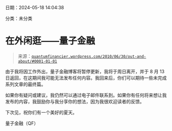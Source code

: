 <!--yml

-->

日期：2024-05-18 14:04:38

分类：未分类

# 在外闲逛——量子金融

> 来源：[`quantumfinancier.wordpress.com/2010/06/30/out-and-about/#0001-01-01`](https://quantumfinancier.wordpress.com/2010/06/30/out-and-about/#0001-01-01)

由于我将因工作外出，量子金融博客将暂停更新，我将于周日离开，并于 8 月 13 日返回，在这期间我可能无法发布任何内容。我回来后，你们可以期待一些未完成系列文章的最终篇。

如果你有疑问或建议，我仍然可以通过电子邮件联系到。如果你有任何将来想让我发布的内容，我鼓励你与我分享你的想法，因为我很欢迎读者的反馈。

下次见，祝你们有一个美好的夏天。

量子金融（QF）
